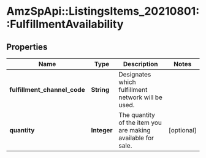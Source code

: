 # AmzSpApi::ListingsItems_20210801::FulfillmentAvailability

## Properties
Name | Type | Description | Notes
------------ | ------------- | ------------- | -------------
**fulfillment_channel_code** | **String** | Designates which fulfillment network will be used. | 
**quantity** | **Integer** | The quantity of the item you are making available for sale. | [optional] 

